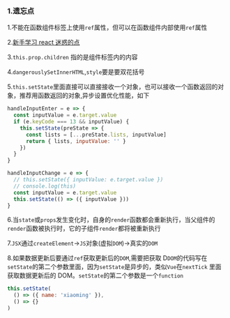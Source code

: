 ### 1.遗忘点

1.不能在函数组件标签上使用`ref`属性，但可以在函数组件内部使用`ref`属性

2.[新手学习 react 迷惑的点](https://mp.weixin.qq.com/s/vDcFV3LiWBEbDBhf4XZ0uw)

3.`this.prop.children` 指的是组件标签内的内容

4.`dangerouslySetInnerHTML`,`style`要是要双花括号

5.`this.setState`里面直接可以直接接收一个对象，也可以接收一个函数返回的对象，推荐用函数返回的对象,异步设置优化性能，如下

```js
handleInputEnter = e => {
  const inputValue = e.target.value
  if (e.keyCode === 13 && inputValue) {
    this.setState(preState => {
      const lists = [...preState.lists, inputValue]
      return { lists, inputValue: '' }
    })
  }
}
```

```js
handleInputChange = e => {
  // this.setState({ inputValue: e.target.value })
  // console.log(this)
  const inputValue = e.target.value
  this.setState(() => ({ inputValue }))
}
```

6.当`state`或`props`发生变化时，自身的`render`函数都会重新执行，当父组件的`render`函数被执行时，它的子组件`render`都将被重新执行

7.`JSX`通过`createElement`->`JS`对象(虚拟`DOM`)->真实的`DOM`

8.如果数据更新后要通过`ref`获取更新后的`DOM`,需要把获取 D`DOM`的代码写在`setState`的第二个参数里面，因为`setState`是异步的，类似`Vue`在`nextTick`
里面获取数据更新后的 DOM。`setState`的第二个参数是一个`function`

```js
this.setState(
  () => ({ name: 'xiaoming' }),
  () => {}
)
```
